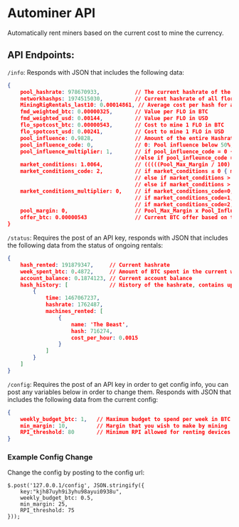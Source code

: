 # Autominer API
Automatically rent miners based on the current cost to mine the currency.

## API Endpoints:
`/info`: Responds with JSON that includes the following data:
```json
{
	pool_hashrate: 978670933, 			// The current hashrate of the Alexandria Pool
	networkhashps: 1974515030, 			// Current hashrate of all florincoin miners
	MiningRigRentals_last10: 0.00014861, // Average cost per hash for an hour from the last 10 rented miners
	fmd_weighted_btc: 0.00000325, 		// Value per FLO in BTC
	fmd_weighted_usd: 0.00144, 			// Value per FLO in USD
	flo_spotcost_btc: 0.00000543, 		// Cost to mine 1 FLO in BTC
	flo_spotcost_usd: 0.00241, 			// Cost to mine 1 FLO in USD
	pool_influence: 0.9828, 			// Amount of the entire Hashrate that the pool controls (1 = 50%)
	pool_influence_code: 0, 			// 0: Pool influence below 50%, 1: Pool influence over 50%
	pool_influence_multiplier: 1, 		// if pool_influence_code = 0 { pool_influence_multiplier = 1 } 
										//else if pool_infleunce_code = 1 { pool_influence_multiplier = 1 / ( pool_influence^2) }	
	market_conditions: 1.0064, 			// (((((Pool_Max_Margin / 100) + 1) x flo_spotcost_btc) - fmd_weighted_btc) ÷ fmd_weighted_btc)	
	market_conditions_code: 2,			// if market_conditions ≤ 0 { market_conditions_code = “0: Market conditions support Max Pool margin” }
										// else if market_conditions > 0 and ≤ 1 { market_conditions_code = “1: Max Pool margin too high for market conditions” }
										// else if market_conditions > 1 { market_conditions_code = “2: Any Pool margin too high for market conditions”}
	market_conditions_multiplier: 0,	// if market_conditions_code=0, market_conditions_multiplier = 1
										// if market_conditions_code=1, market_conditions_multiplier = 1-(market_conditions^.5)
										// if market_conditions_code=2, market_conditions_multiplier = 0
	pool_margin: 0, 					// Pool_Max_Margin x Pool_Influence_Multiplier x Market_Conditions_Multiplier
	offer_btc: 0.00000543 				// Current BTC offer based on the cost for 1 FLO plus margins
}
```
`/status`: Requires the post of an API key, responds with JSON that includes the following data from the status of ongoing rentals:
```json
{
	hash_rented: 191879347, 	// Current hashrate
	week_spent_btc: 0.4872, 	// Amount of BTC spent in the current week
	account_balance: 0.1874123, // Current account balance
	hash_history: [				// History of the hashrate, contains up to 168 hourly records.
		{
			time: 1467067237,
			hashrate: 1762487,
			machines_rented: [
				{
					name: 'The Beast',
					hash: 716274,
					cost_per_hour: 0.0015
				}
			]
		}
	]
}
```
`/config`: Requires the post of an API key in order to get config info, you can post any variables below in order to change them. Responds with JSON that includes the following data from the current config:
```json
{
	weekly_budget_btc: 1, 	// Maximum budget to spend per week in BTC
	min_margin: 10,			// Margin that you wish to make by mining
	RPI_threshold: 80		// Minimum RPI allowed for renting devices
}
```

### Example Config Change
Change the config by posting to the config url:
```
$.post('127.0.0.1/config', JSON.stringify({
	key:"kjh87uyh9i3yhu98ayui0938u", 
	weekly_budget_btc: 0.5,
	min_margin: 25,
	RPI_threshold: 75
}));
```